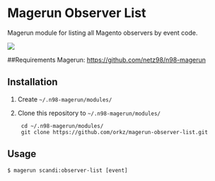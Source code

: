 # Magerun Observer List

Magerun module for listing all Magento observers by event code.

![](http://i.imgur.com/X5NH8MD.png)

##Requirements
Magerun: https://github.com/netz98/n98-magerun

## Installation
1. Create `~/.n98-magerun/modules/`
2. Clone this repository to `~/.n98-magerun/modules/`

        cd ~/.n98-magerun/modules/
        git clone https://github.com/orkz/magerun-observer-list.git

## Usage

    $ magerun scandi:observer-list [event]




